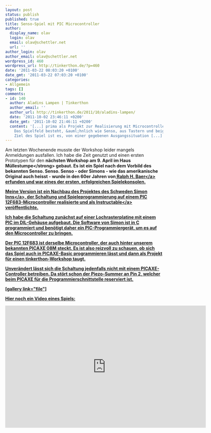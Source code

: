 ```yaml
---
layout: post
status: publish
published: true
title: Senso-Spiel mit PIC Microcontroller
author:
  display_name: olav
  login: olav
  email: olav@schettler.net
  url: ''
author_login: olav
author_email: olav@schettler.net
wordpress_id: 460
wordpress_url: http://tinkerthon.de/?p=460
date: '2011-03-22 08:03:20 +0100'
date_gmt: '2011-03-22 07:03:20 +0100'
categories:
- Allgemein
tags: []
comments:
- id: 140
  author: Aladins Lampen | Tinkerthon
  author_email: ''
  author_url: http://tinkerthon.de/2011/10/aladins-lampen/
  date: '2011-10-02 23:46:11 +0200'
  date_gmt: '2011-10-02 21:46:11 +0200'
  content: '[...] prima als Projekt zur Realisierung mit Microcontrollern eignet.
    Das Spielfeld besteht, &auml;hnlich wie Senso, aus Tastern und beigeordneten Lampen.
    Ziel des Spiel ist es, von einer gegebenen Ausgangssituation [...]'
---
```

<p>Am letzten Wochenende musste der Workshop leider mangels Anmeldungen ausfallen. Ich habe die Zeit genutzt und einen ersten Prototypen f&uuml;r den <strong>n&auml;chsten Workshop am 9. April im Haus M&uuml;llestumpe<&#47;strong> gebaut. Es ist ein Spiel nach dem Vorbild des bekannten Senso. Senso. Senso - oder Simons - wie das amerikanische Original auch heisst - wurde in den 60er Jahren von<a href="http:&#47;&#47;www.ralphbaer.com&#47;"> Ralph H. Baer<&#47;a> erfunden und war eines der ersten, erfolgreichen Spielekonsolen. </p>
<p>Meine Version ist ein Nachbau des Projektes des <a href="http:&#47;&#47;www.waitingforfriday.com&#47;">Schweden Simon Inns<&#47;a>, der Schaltung und Spieleprogrammierung auf einem PIC 12F683-Microcontroller realisierte und als <a href="http:&#47;&#47;www.instructables.com&#47;id&#47;MicroSimon&#47;">Instructable<&#47;a> ver&ouml;ffentlichte. </p>
<p>Ich habe die Schaltung zun&auml;chst auf einer Lochrasterplatine mit einem PIC im DIL-Geh&auml;use aufgebaut. Die Software von Simon ist in C programmiert und ben&ouml;tigt daher ein PIC-Programmierger&auml;t, um es auf den Microcontroller zu bringen.</p>
<p>Der PIC 12F683 ist derselbe Microcontroller, der auch hinter unserem bekannten PICAXE 08M steckt. Es ist also reizvoll zu schauen, ob sich das Spiel auch in PICAXE-Basic programmieren l&auml;sst und dann als Projekt f&uuml;r einen tinkerthon-Workshop taugt.</p>
<p>Unver&auml;ndert l&auml;sst sich die Schaltung jedenfalls nicht mit einem PICAXE-Controller betreiben. Da st&ouml;rt schon der Piezo-Summer an Pin 2, welcher beim PICAXE f&uuml;r die Programmierschnittstelle reserviert ist. </p>
<p>[gallery link="file"]</p>
<p>Hier noch ein Video eines Spiels:</p>
<p><iframe title="YouTube video player" width="640" height="390" src="http:&#47;&#47;www.youtube.com&#47;embed&#47;Bt6VE0NwHpM" frameborder="0" allowfullscreen><&#47;iframe></p>
